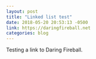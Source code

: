```yaml
---
layout: post
title: "Linked list test"
date: 2018-05-20 20:53:13 -0500
link: https://daringfireball.net
categories: blog
---
```


Testing a link to Daring Fireball.
